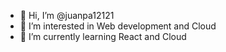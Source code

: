 - 👋 Hi, I’m @juanpa12121
- 👀 I’m interested in Web development and Cloud
- 🌱 I’m currently learning React and Cloud

<!---
juanpa12121/juanpa12121 is a ✨ special ✨ repository because its `README.md` (this file) appears on your GitHub profile.
You can click the Preview link to take a look at your changes.
--->

